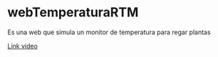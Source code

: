 # webTemperaturaRTM
Es una web que simula un monitor de temperatura para regar plantas

[Link video](https://www.youtube.com/watch?v=-NLFEp7wo9k)

